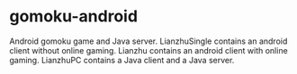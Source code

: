 gomoku-android
==============

Android gomoku game and Java server. LianzhuSingle contains an android client without online gaming. Lianzhu contains an android client with online gaming. LianzhuPC contains a Java client and a Java server.
